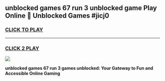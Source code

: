 
## unblocked games 67 run 3 unblocked game Play Online 👋 Unblocked Games #jicj0
<h3>
<a href="https://premium.freeplayer.one?title=unblocked_games_67_run_3&ref=21F">CLICK TO PLAY</a></h3>
<hr>

<h3>
<a href="https://premium.freeplayer.one?title=unblocked_games_67_run_3&ref=21F">CLICK 2 PLAY</a>
  
</h3>

<a href="https://premium.freeplayer.one?title=unblocked_games_67_run_3&ref=21F/"><img src="https://clearcache.store/games.png"></a>


**unblocked games 67 run 3 games unblocked: Your Gateway to Fun and Accessible Online Gaming**
